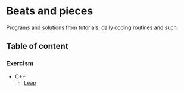 # Beats and pieces

Programs and solutions from tutorials, daily coding routines and such.

## Table of content

### Exercism

- C++
  - [Leap](./Exercism/cpp/leap)

